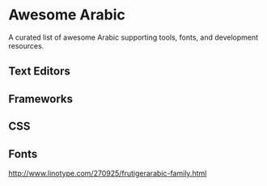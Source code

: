 # Awesome Arabic
A curated list of awesome Arabic supporting tools, fonts, and development resources.

## Text Editors
## Frameworks
## CSS
## Fonts
http://www.linotype.com/270925/frutigerarabic-family.html

